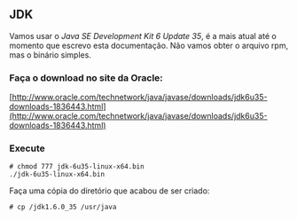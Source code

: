 JDK
---

Vamos usar o _Java SE Development Kit 6 Update 35_, 
é a mais atual até o momento que escrevo esta documentação. Não vamos obter o arquivo rpm, mas o binário simples.


### Faça o download no site da Oracle:                
[http://www.oracle.com/technetwork/java/javase/downloads/jdk6u35-downloads-1836443.html](http://www.oracle.com/technetwork/java/javase/downloads/jdk6u35-downloads-1836443.html)
    

### Execute 

    # chmod 777 jdk-6u35-linux-x64.bin
    ./jdk-6u35-linux-x64.bin

Faça uma cópia do diretório que acabou de ser criado: 

    # cp /jdk1.6.0_35 /usr/java
